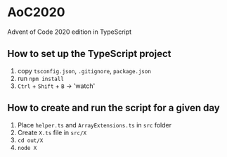 # AoC2020
Advent of Code 2020 edition in TypeScript

## How to set up the TypeScript project
1. copy `tsconfig.json`, `.gitignore`, `package.json` 
2. run `npm install`
3. `Ctrl` + `Shift` + `B` -> 'watch'

## How to create and run the script for a given day
1. Place `helper.ts` and  `ArrayExtensions.ts` in `src` folder
2. Create `X.ts` file in `src/X`
3. `cd out/X`
4. `node X`